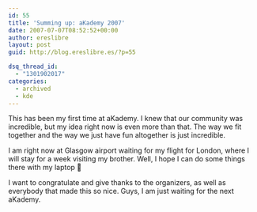 ```yaml
---
id: 55
title: 'Summing up: aKademy 2007'
date: 2007-07-07T08:52:52+00:00
author: ereslibre
layout: post
guid: http://blog.ereslibre.es/?p=55

dsq_thread_id:
  - "1301902017"
categories:
  - archived
  - kde
---
```

This has been my first time at aKademy. I knew that our community was incredible, but my idea right now is even more than that. The way we fit together and the way we just have fun altogether is just incredible.

I am right now at Glasgow airport waiting for my flight for London, where I will stay for a week visiting my brother. Well, I hope I can do some things there with my laptop 🙂

I want to congratulate and give thanks to the organizers, as well as everybody that made this so nice. Guys, I am just waiting for the next aKademy.
